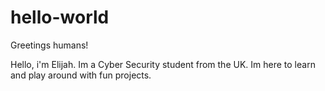 # hello-world

Greetings humans!

Hello, i'm Elijah. Im a Cyber Security student from the UK.
Im here to learn and play around with fun projects.
